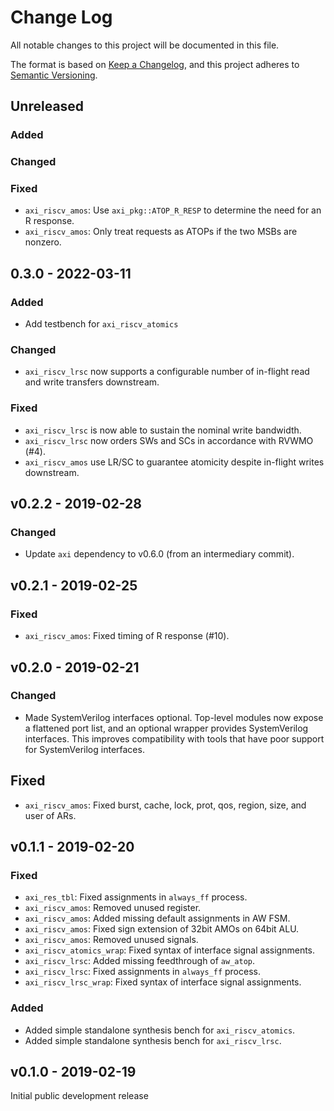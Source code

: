 # Change Log

All notable changes to this project will be documented in this file.

The format is based on [Keep a Changelog](http://keepachangelog.com/), and this project adheres to
[Semantic Versioning](http://semver.org).


## Unreleased

### Added

### Changed

### Fixed
- `axi_riscv_amos`: Use `axi_pkg::ATOP_R_RESP` to determine the need for an R response.
- `axi_riscv_amos`: Only treat requests as ATOPs if the two MSBs are nonzero.


## 0.3.0 - 2022-03-11

### Added
- Add testbench for `axi_riscv_atomics`

### Changed
- `axi_riscv_lrsc` now supports a configurable number of in-flight read and write transfers
  downstream.

### Fixed
- `axi_riscv_lrsc` is now able to sustain the nominal write bandwidth.
- `axi_riscv_lrsc` now orders SWs and SCs in accordance with RVWMO (#4).
- `axi_riscv_amos` use LR/SC to guarantee atomicity despite in-flight writes downstream.


## v0.2.2 - 2019-02-28

### Changed
- Update `axi` dependency to v0.6.0 (from an intermediary commit).


## v0.2.1 - 2019-02-25

### Fixed
- `axi_riscv_amos`: Fixed timing of R response (#10).


## v0.2.0 - 2019-02-21

### Changed
- Made SystemVerilog interfaces optional.  Top-level modules now expose a flattened port list, and
  an optional wrapper provides SystemVerilog interfaces.  This improves compatibility with tools
  that have poor support for SystemVerilog interfaces.


## Fixed
- `axi_riscv_amos`: Fixed burst, cache, lock, prot, qos, region, size, and user of ARs.


## v0.1.1 - 2019-02-20

### Fixed
- `axi_res_tbl`: Fixed assignments in `always_ff` process.
- `axi_riscv_amos`: Removed unused register.
- `axi_riscv_amos`: Added missing default assignments in AW FSM.
- `axi_riscv_amos`: Fixed sign extension of 32bit AMOs on 64bit ALU.
- `axi_riscv_amos`: Removed unused signals.
- `axi_riscv_atomics_wrap`: Fixed syntax of interface signal assignments.
- `axi_riscv_lrsc`: Added missing feedthrough of `aw_atop`.
- `axi_riscv_lrsc`: Fixed assignments in `always_ff` process.
- `axi_riscv_lrsc_wrap`: Fixed syntax of interface signal assignments.

### Added
- Added simple standalone synthesis bench for `axi_riscv_atomics`.
- Added simple standalone synthesis bench for `axi_riscv_lrsc`.


## v0.1.0 - 2019-02-19

Initial public development release
